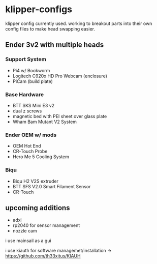 # klipper-configs
klipper config currently used. working to breakout parts into their own config files to make head swapping easier.

## Ender 3v2 with multiple heads

### Support System
- Pi4 w/ Bookworm
- Logitech C920x HD Pro Webcam (enclosure)
- PiCam (build plate)

### Base Hardware

- BTT SKS Mini E3 v2
- dual z screws
- magnetic bed with PEI sheet over glass plate
- Wham Bam Mutant V2 System

### Ender OEM w/ mods

- OEM Hot End
- CR-Touch Probe
- Hero Me 5 Cooling System

### Biqu

- Biqu H2 V2S extruder
- BTT SFS V2.0 Smart Filament Sensor
- CR-Touch

## upcoming additions

- adxl
- rp2040 for sensor management
- nozzle cam

i use mainsail as a gui

i use kiauth for software managemet/installation -> https://github.com/th33xitus/KIAUH
